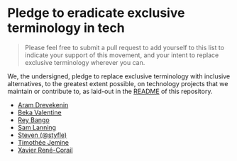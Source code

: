 # Pledge to eradicate exclusive terminology in tech

> Please feel free to submit a pull request to add yourself to this list
> to indicate your support of this movement,
> and your intent to replace exclusive terminology wherever you can.

We, the undersigned,
pledge to replace exclusive terminology with inclusive alternatives,
to the greatest extent possible,
on technology projects that we maintain or contribute to,
as laid-out in the [README](README.md) of this repository.

* [Aram Drevekenin](https://github.com/imsnif)
* [Beka Valentine](https://github.com/BekaValentine)
* [Rey Bango](https://github.com/reybango)
* [Sam Lanning](https://github.com/s0)
* [Steven (@styfle)](https://github.com/styfle)
* [Timothée Jemine](https://github.com/wylarel)
* [Xavier René-Corail](https://github.com/xcorail)

<!-- Please sign in alphabetical order to reduce conflicts -->
